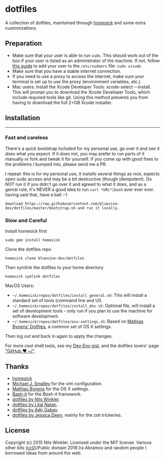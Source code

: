 dotfiles
========

A collection of dotfiles, maintained through [homesick](https://github.com/technicalpickles/homesick) and some extra customizations.

## Preparation

* Make sure that your user is able to run `sudo`. This should work out of the box if your user is listed as an administrator of the machine. If not, follow [this guide](http://osxdaily.com/2014/02/06/add-user-sudoers-file-mac/) to add your user to the `/etc/sudoers` file: `sudo visudo`
* Make sure that you have a stable internet connection.
* If you need to use a proxy to access the internet, make sure your terminal is set up to use the proxy (environment variables, etc.).
* Mac users: Install the Xcode Developer Tools: xcode-select --install. This will prompt you to download the Xcode Developer Tools, which include required tools like git. Using this method prevents you from having to download the full 2+GB Xcode installer.

## Installation
---------------

### Fast and careless

There's a quick bootstrap included for my personal use, go over it and see it does what you expect.
If it does not, you may prefer to run parts of it manually or fork and tweak
it for yourself. If you come up with good fixes to the problems I bumped into,
please send me a PR.

I repeat: this is for my personal use, it installs several things as root,
expects open sudo access and may be a bit destructive (though idempotent).
Do *NOT* run it if you didn't go over it and agreed to what it does, and as
a genral rule, it's NEVER a good idea to run `curl *URL*|bash` ever ever ever.
having said that, have a ball :-)

    download https://raw.githubusercontent.com/bluevine-dev/dotfiles/master/bootstrap.sh and run it locally.

### Slow and Careful

Install homesick first

    sudo gem install homesick

Clone the dotfiles repo

    homesick clone bluevine-dev/dotfiles

Then symlink the dotfiles to your home directory

    homesick symlink dotfiles

MacOS Users:
* `~/.homesick/repos/dotfiles/install_general.sh`: This will install a standard set of tools (command line and UI).
* `~/.homesick/repos/dotfiles/install_dev.sh`: Optional file, will install a set of development tools - only run if you plan to use the machine for software development.
* `~/.homesick/repos/dotfiles/osx-settings.sh`: Based on [Mathias Bynens' Dotfiles](https://github.com/mathiasbynens/dotfiles), a common set of OS X settings.

Then log out and back in again to apply the changes.

For more cool shell tools, see my [Dev-Env gist](https://gist.github.com/seefood/d70672cccb551935827ece2554592f96), and the dotfiles lovers' page ["GitHub ❤ ~/"](https://dotfiles.github.io/).

Thanks
------

* [homesick](https://github.com/technicalpickles/homesick)
* [Michael J. Smalley](https://github.com/michaeljsmalley/dotfiles) for the _vim_ configuration.
* [Mathias Bynens](https://github.com/mathiasbynens/dotfiles) for the OS X settings.
* [Bash-it](https://github.com/bash-it/bash-it) for the _Bash-it_ framework.
* [dotfiles by Nils Winkler](https://github.com/nwinkler/dotfiles).
* [dotfiles by Lital Natan](https://github.com/smackware/bashprofile).
* [dotfiles by Adir Gabay](https://github.com/adirg/dotfiles).
* [dotfiles by Jessica Deen](https://github.com/jldeen/dotfiles), mainly for the zsh trickeries.

License
-------

Copyright (c) 2015 Nils Winkler. Licensed under the MIT license.
Various other bits [(cc0)](https://creativecommons.org/share-your-work/public-domain/cc0/)/Public domain 2018 Ira Abramov and random people I borrowed ideas from around the web.
